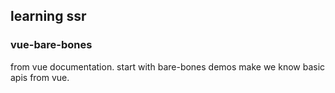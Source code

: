 ## learning ssr

### vue-bare-bones

from vue documentation. start with bare-bones demos make we know basic apis from vue.
